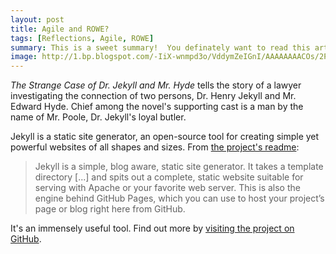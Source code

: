 ```yaml
---
layout: post
title: Agile and ROWE?
tags: [Reflections, Agile, ROWE]
summary: This is a sweet summary!  You definately want to read this article... It's written by smart people.
image: http://1.bp.blogspot.com/-IiX-wnmpd3o/VddymZeIGnI/AAAAAAAACOs/2PgO4FsMS-w/s1600/Shawn.jpg
---
```


*The Strange Case of Dr. Jekyll and Mr. Hyde* tells the story of a lawyer investigating the connection of two persons, Dr. Henry Jekyll and Mr. Edward Hyde. Chief among the novel's supporting cast is a man by the name of Mr. Poole, Dr. Jekyll's loyal butler.


Jekyll is a static site generator, an open-source tool for creating simple yet powerful websites of all shapes and sizes.  <!--end-featured-content-->  From [the project's readme](https://github.com/jekyll/jekyll/blob/master/README.markdown):



>Jekyll is a simple, blog aware, static site generator. It takes a template directory [...] and spits out a complete, static website suitable for serving with Apache or your favorite web server. This is also the engine behind GitHub Pages, which you can use to host your project’s page or blog right here from GitHub.

It's an immensely useful tool. Find out more by [visiting the project on GitHub](https://github.com/jekyll/jekyll).
